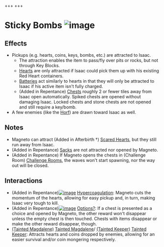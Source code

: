 +++
+++

 # Sticky Bombs ![image](/image/Sticky_Bombs.png) 


Effects
---------


* Pickups (e.g. hearts, coins, keys, bombs, etc.) are attracted to Isaac.
	+ The attraction enables the item to pass/fly over pits or rocks, but not through Key Blocks.
	+ [Hearts](/wiki/Hearts "Hearts") are only attracted if Isaac could pick them up with his existing Red Heart containers.
	+ [Batteries](/wiki/Batteries "Batteries") act similarly to hearts in that they will only be attracted to Isaac if his active item isn't fully charged.
	+ (Added in Repentance) [Chests](/wiki/Chest "Chest") roughly 2 or fewer tiles away from Isaac open automatically. Spiked chests are opened without damaging Isaac. Locked chests and stone chests are not opened and still require a key/bomb.
* A few enemies (like the [Horf](/wiki/Horf "Horf")) are drawn toward Isaac as well.


Notes
-------


* Magneto can attract (Added in Afterbirth †) [Scared Hearts](/wiki/Scared_Heart "Scared Heart"), but they still run away from Isaac.
* (Added in Repentance) [Sacks](/wiki/Sacks "Sacks") are not attracted nor opened by Magneto.
* (Added in Repentance) If Magneto opens the chests in (Challenge Room) [Challenge Rooms](/wiki/Challenge_Room "Challenge Room"), the waves won't start spawning, nor the way out will be closed.


Interactions
--------------


* (Added in Repentance)[![image](/image/Hypercoagulation.png)](/wiki/Hypercoagulation "Hypercoagulation") [Hypercoagulation](/wiki/Hypercoagulation "Hypercoagulation"): Magneto cuts the momentum of the hearts, allowing for easy pickup and, in turn, making Isaac very tough to kill.
* (Added in Repentance)[![image](/image/Options%3F.png)](/wiki/Options%3F "Options?") [Options?](/wiki/Options%3F "Options?"): If a chest is presented as a choice and opened by Magneto, the other reward won't disappear unless the empty chest is then touched. Chests with items disappear or make the other reward disappear, though.
* [(Tainted Magdalene)](/wiki/Tainted_Magdalene "Tainted Magdalene") [Tainted Magdalene](/wiki/Tainted_Magdalene "Tainted Magdalene")/ [(Tainted Keeper)](/wiki/Tainted_Keeper "Tainted Keeper") [Tainted Keeper](/wiki/Tainted_Keeper "Tainted Keeper"): Attracts hearts and coins dropped by enemies, allowing for an easier survival and/or coin mongering respectively.


